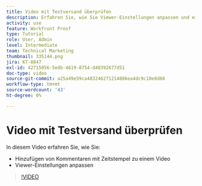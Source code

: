 ```yaml
---
title: Video mit Testversand überprüfen
description: Erfahren Sie, wie Sie Viewer-Einstellungen anpassen und einem Video Kommentare mit Zeitstempel hinzufügen können, indem Sie die Funktion "Testen"in [!DNL  Workfront].
activity: use
feature: Workfront Proof
type: Tutorial
role: User, Admin
level: Intermediate
team: Technical Marketing
thumbnail: 335144.png
jira: KT-8847
exl-id: 42715056-5edb-4619-8754-d48392677d51
doc-type: video
source-git-commit: a25a49e59ca483246271214886ea4dc9c10e8d66
workflow-type: tm+mt
source-wordcount: '43'
ht-degree: 0%

---
```


# Video mit Testversand überprüfen

In diesem Video erfahren Sie, wie Sie:

* Hinzufügen von Kommentaren mit Zeitstempel zu einem Video
* Viewer-Einstellungen anpassen

>[!VIDEO](https://video.tv.adobe.com/v/335144/?quality=12&learn=on)

<!--
## Learn more
* Review a video proof
-->

